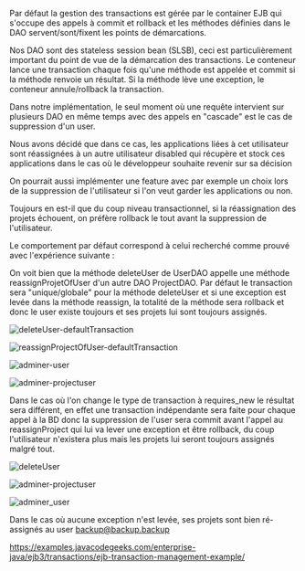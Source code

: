 Par défaut la gestion des transactions est gérée par le container EJB qui s'occupe des appels à commit et rollback et les méthodes définies dans le DAO servent/sont/fixent les points de démarcations.

Nos DAO sont des stateless session bean (SLSB), ceci est particulièrement important du point de vue de la démarcation des transactions. Le conteneur lance une transaction chaque fois qu'une méthode est appelée et commit si la méthode renvoie un résultat. Si la méthode lève une exception, le conteneur annule/rollback la transaction.

Dans notre implémentation, le seul moment où une requête intervient sur plusieurs DAO en même temps avec des appels en "cascade" est le cas de suppression d'un user.

Nous avons décidé que dans ce cas, les applications liées à cet utilisateur sont réassignées à un autre utilisateur disabled qui récupère et stock ces applications dans le cas où le développeur souhaite revenir sur sa décision

On pourrait aussi implémenter une feature avec par exemple un choix lors de la suppression de l'utilisateur si l'on veut garder les applications ou non.



Toujours en est-il que du coup niveau transactionnel, si la réassignation des projets échouent, on préfère rollback le tout avant la suppression de l'utilisateur.



Le comportement par défaut correspond à celui recherché comme prouvé avec l'expérience suivante :

On voit bien que la méthode deleteUser de UserDAO appelle une méthode reassignProjetOfUser d'un autre DAO ProjectDAO. Par défaut le transaction sera "unique/globale" pour la méthode deleteUser et si une exception est levée dans la méthode reassign, la totalité de la méthode sera rollback et donc le user existe toujours et ses projets lui sont toujours assignés.

![deleteUser-defaultTransaction](D:\Bibliothèque\Yannis\Desktop\HEIG-AMT\AMT-Projet-Off\AMT-Projet-Off\defaultTransaction\deleteUser-defaultTransaction.jpg)

![reassignProjectOfUser-defaultTransaction](D:\Bibliothèque\Yannis\Desktop\HEIG-AMT\AMT-Projet-Off\AMT-Projet-Off\defaultTransaction\reassignProjectOfUser-defaultTransaction.jpg)

![adminer-user](D:\Bibliothèque\Yannis\Desktop\HEIG-AMT\AMT-Projet-Off\AMT-Projet-Off\defaultTransaction\adminer-user.png)

![adminer-projectuser](D:\Bibliothèque\Yannis\Desktop\HEIG-AMT\AMT-Projet-Off\AMT-Projet-Off\defaultTransaction\adminer-projectuser.png)

Dans le cas où l'on change le type de transaction à requires_new le résultat sera différent, en effet une transaction indépendante sera faite pour chaque appel à la BD donc la suppression de l'user sera commit avant l'appel au reassignProject qui lui va lever une exception et être rollback, du coup l'utilisateur n'existera plus mais les projets lui seront toujours assignés malgré tout.

![deleteUser](D:\Bibliothèque\Yannis\Desktop\HEIG-AMT\AMT-Projet-Off\AMT-Projet-Off\requiresNew\deleteUser.png)

![adminer-projectuser](D:\Bibliothèque\Yannis\Desktop\HEIG-AMT\AMT-Projet-Off\AMT-Projet-Off\requiresNew\adminer-projectuser.png)

![adminer_user](D:\Bibliothèque\Yannis\Desktop\HEIG-AMT\AMT-Projet-Off\AMT-Projet-Off\requiresNew\adminer_user.png)



Dans le cas où aucune exception n'est levée, ses projets sont bien ré-assignés au user backup@backup.backup



https://examples.javacodegeeks.com/enterprise-java/ejb3/transactions/ejb-transaction-management-example/